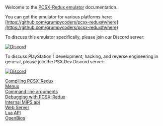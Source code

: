 Welcome to the [PCSX-Redux emulator](https://github.com/grumpycoders/pcsx-redux) documentation.

You can get the emulator for various platforms here: [https://github.com/grumpycoders/pcsx-redux#where](https://github.com/grumpycoders/pcsx-redux#where)

To discuss this emulator specifically, please join our Discord server:

[![Discord](https://discord.com/api/guilds/567975889879695361/widget.png?style=banner2)](https://discord.gg/KG5uCqw)

To discuss PlayStation 1 development, hacking, and reverse engineering in general, please join the PSX.Dev Discord server:

[![Discord](https://discord.com/api/guilds/642647820683444236/widget.png?style=banner2)](https://discord.gg/QByKPpH)

[Compiling PCSX-Redux](compiling.md)  
[Menus](menus.md)  
[Command line arguments](cli_flags.md)  
[Debugging with PCSX-Redux](Debugging/introduction.md)  
[Internal MIPS api](mips_api.md)  
[Web Server](web_server.md)  
[Lua API](Lua/introduction.md)  
[OpenBios](openbios.md)  
